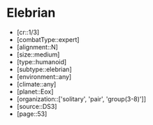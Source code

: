 
# Elebrian

- [cr::1/3]
- [combatType::expert]
- [alignment::N]
- [size::medium]
- [type::humanoid]
- [subtype::elebrian]
- [environment::any]
- [climate::any]
- [planet::Eox]
- [organization::['solitary', 'pair', 'group(3-8)']]
- [source::DS3]
- [page::53]
